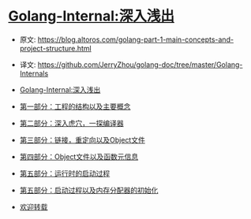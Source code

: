 # [Golang-Internal:深入浅出](https://blog.altoros.com/golang-part-1-main-concepts-and-project-structure.html)

- 原文: https://blog.altoros.com/golang-part-1-main-concepts-and-project-structure.html
- 译文: https://github.com/JerryZhou/golang-doc/tree/master/Golang-Internals

- [Golang-Internal:深入浅出](Part-0.head.md)
- [第一部分：工程的结构以及主要概念](Part-1.Main.Concepts.and.Project.Structure.md)
- [第二部分：深入虎穴，一探编译器](Part-2.Diving.Into.the.Go.Compiler.md)
- [第三部分：链接，重定向以及Object文件 ](Part-3.The.Linker.Object.Files.and.Relocations.md)
- [第四部分：Object文件以及函数元信息](Part-4.Object.Files.and.Function.Metadata.md)
- [第五部分：运行时的启动过程](Part-5.the.Runtime.Bootstrap.Process.md)
- [第五部分：启动过程以及内存分配器的初始化](Part-6.Bootstrapping.and.Memory.Allocator.Initialization.md)
- [欢迎转载](Part-x.footer.md)
